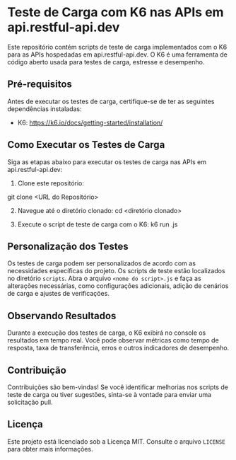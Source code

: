 # Teste de Carga com K6 nas APIs em api.restful-api.dev

Este repositório contém scripts de teste de carga implementados com o K6 para as APIs hospedadas em api.restful-api.dev. O K6 é uma ferramenta de código aberto usada para testes de carga, estresse e desempenho.

## Pré-requisitos

Antes de executar os testes de carga, certifique-se de ter as seguintes dependências instaladas:

- K6: https://k6.io/docs/getting-started/installation/

## Como Executar os Testes de Carga

Siga as etapas abaixo para executar os testes de carga nas APIs em api.restful-api.dev:

1. Clone este repositório:

git clone <URL do Repositório>

2. Navegue até o diretório clonado:
cd <diretório clonado>

3. Execute o script de teste de carga com o K6:
k6 run <nome do script>.js

## Personalização dos Testes

Os testes de carga podem ser personalizados de acordo com as necessidades específicas do projeto. Os scripts de teste estão localizados no diretório `scripts`. Abra o arquivo `<nome do script>.js` e faça as alterações necessárias, como configurações adicionais, adição de cenários de carga e ajustes de verificações.

## Observando Resultados

Durante a execução dos testes de carga, o K6 exibirá no console os resultados em tempo real. Você pode observar métricas como tempo de resposta, taxa de transferência, erros e outros indicadores de desempenho.

## Contribuição

Contribuições são bem-vindas! Se você identificar melhorias nos scripts de teste de carga ou tiver sugestões, sinta-se à vontade para enviar uma solicitação pull.

## Licença

Este projeto está licenciado sob a Licença MIT. Consulte o arquivo `LICENSE` para obter mais informações.